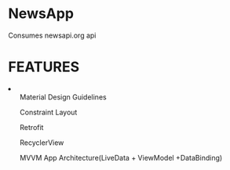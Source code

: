 # NewsApp
Consumes newsapi.org api

# FEATURES
<li>
<ul>Material Design Guidelines</ul>
<ul>Constraint Layout</ul>
<ul>Retrofit</ul>
<ul>RecyclerView</ul>
<ul>MVVM App Architecture(LiveData + ViewModel +DataBinding)</ul>
</li>
